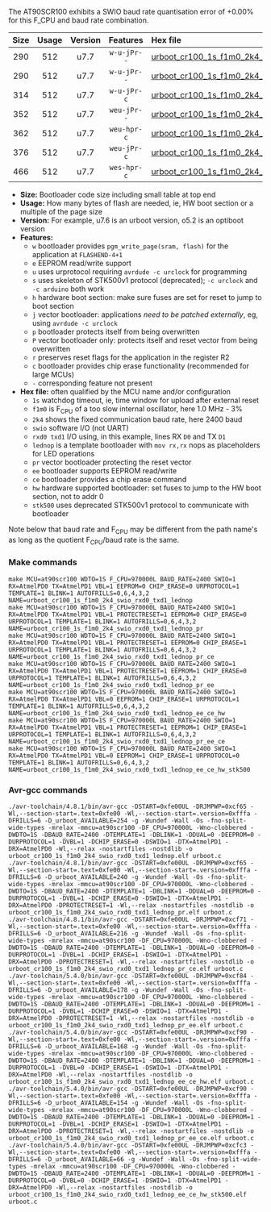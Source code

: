 The AT90SCR100 exhibits a SWIO baud rate quantisation error of +0.00% for this F_CPU and baud rate combination.

|Size|Usage|Version|Features|Hex file|
|:-:|:-:|:-:|:-:|:--|
|290|512|u7.7|`w-u-jPr--`|[urboot_cr100_1s_f1m0_2k4_swio_rxd0_txd1_lednop.hex](https://raw.githubusercontent.com/stefanrueger/urboot.hex/main/mcus/at90scr100/watchdog_1_s/internal_oscillator-3%/+1m000000_hz/+++2k4_baud/uart0_rxd0_txd1/lednop/urboot_cr100_1s_f1m0_2k4_swio_rxd0_txd1_lednop.hex)|
|290|512|u7.7|`w-u-jPr--`|[urboot_cr100_1s_f1m0_2k4_swio_rxd0_txd1_lednop_pr.hex](https://raw.githubusercontent.com/stefanrueger/urboot.hex/main/mcus/at90scr100/watchdog_1_s/internal_oscillator-3%/+1m000000_hz/+++2k4_baud/uart0_rxd0_txd1/lednop/urboot_cr100_1s_f1m0_2k4_swio_rxd0_txd1_lednop_pr.hex)|
|314|512|u7.7|`w-u-jPr-c`|[urboot_cr100_1s_f1m0_2k4_swio_rxd0_txd1_lednop_pr_ce.hex](https://raw.githubusercontent.com/stefanrueger/urboot.hex/main/mcus/at90scr100/watchdog_1_s/internal_oscillator-3%/+1m000000_hz/+++2k4_baud/uart0_rxd0_txd1/lednop/urboot_cr100_1s_f1m0_2k4_swio_rxd0_txd1_lednop_pr_ce.hex)|
|352|512|u7.7|`weu-jPr--`|[urboot_cr100_1s_f1m0_2k4_swio_rxd0_txd1_lednop_pr_ee.hex](https://raw.githubusercontent.com/stefanrueger/urboot.hex/main/mcus/at90scr100/watchdog_1_s/internal_oscillator-3%/+1m000000_hz/+++2k4_baud/uart0_rxd0_txd1/lednop/urboot_cr100_1s_f1m0_2k4_swio_rxd0_txd1_lednop_pr_ee.hex)|
|362|512|u7.7|`weu-hpr-c`|[urboot_cr100_1s_f1m0_2k4_swio_rxd0_txd1_lednop_ee_ce_hw.hex](https://raw.githubusercontent.com/stefanrueger/urboot.hex/main/mcus/at90scr100/watchdog_1_s/internal_oscillator-3%/+1m000000_hz/+++2k4_baud/uart0_rxd0_txd1/lednop/urboot_cr100_1s_f1m0_2k4_swio_rxd0_txd1_lednop_ee_ce_hw.hex)|
|376|512|u7.7|`weu-jPr-c`|[urboot_cr100_1s_f1m0_2k4_swio_rxd0_txd1_lednop_pr_ee_ce.hex](https://raw.githubusercontent.com/stefanrueger/urboot.hex/main/mcus/at90scr100/watchdog_1_s/internal_oscillator-3%/+1m000000_hz/+++2k4_baud/uart0_rxd0_txd1/lednop/urboot_cr100_1s_f1m0_2k4_swio_rxd0_txd1_lednop_pr_ee_ce.hex)|
|466|512|u7.7|`wes-hpr-c`|[urboot_cr100_1s_f1m0_2k4_swio_rxd0_txd1_lednop_ee_ce_hw_stk500.hex](https://raw.githubusercontent.com/stefanrueger/urboot.hex/main/mcus/at90scr100/watchdog_1_s/internal_oscillator-3%/+1m000000_hz/+++2k4_baud/uart0_rxd0_txd1/lednop/urboot_cr100_1s_f1m0_2k4_swio_rxd0_txd1_lednop_ee_ce_hw_stk500.hex)|

- **Size:** Bootloader code size including small table at top end
- **Usage:** How many bytes of flash are needed, ie, HW boot section or a multiple of the page size
- **Version:** For example, u7.6 is an urboot version, o5.2 is an optiboot version
- **Features:**
  + `w` bootloader provides `pgm_write_page(sram, flash)` for the application at `FLASHEND-4+1`
  + `e` EEPROM read/write support
  + `u` uses urprotocol requiring `avrdude -c urclock` for programming
  + `s` uses skeleton of STK500v1 protocol (deprecated); `-c urclock` and `-c arduino` both work
  + `h` hardware boot section: make sure fuses are set for reset to jump to boot section
  + `j` vector bootloader: applications *need to be patched externally*, eg, using `avrdude -c urclock`
  + `p` bootloader protects itself from being overwritten
  + `P` vector bootloader only: protects itself and reset vector from being overwritten
  + `r` preserves reset flags for the application in the register R2
  + `c` bootloader provides chip erase functionality (recommended for large MCUs)
  + `-` corresponding feature not present
- **Hex file:** often qualified by the MCU name and/or configuration
  + `1s` watchdog timeout, ie, time window for upload after external reset
  + `f1m0` is F<sub>CPU</sub> of a too slow internal oscillator, here 1.0 MHz - 3%
  + `2k4` shows the fixed communication baud rate, here 2400 baud
  + `swio` software I/O (not UART)
  + `rxd0 txd1` I/O using, in this example, lines RX `D0` and TX `D1`
  + `lednop` is a template bootloader with `mov rx,rx` nops as placeholders for LED operations
  + `pr` vector bootloader protecting the reset vector
  + `ee` bootloader supports EEPROM read/write
  + `ce` bootloader provides a chip erase command
  + `hw` hardware supported bootloader: set fuses to jump to the HW boot section, not to addr 0
  + `stk500` uses deprecated STK500v1 protocol to communicate with bootloader


Note below that baud rate and F<sub>CPU</sub> may be different from the path name's as long as the quotient F<sub>CPU</sub>/baud rate is the same.

### Make commands
```
make MCU=at90scr100 WDTO=1S F_CPU=970000L BAUD_RATE=2400 SWIO=1 RX=AtmelPD0 TX=AtmelPD1 VBL=1 EEPROM=0 CHIP_ERASE=0 URPROTOCOL=1 TEMPLATE=1 BLINK=1 AUTOFRILLS=0,6,4,3,2 NAME=urboot_cr100_1s_f1m0_2k4_swio_rxd0_txd1_lednop
make MCU=at90scr100 WDTO=1S F_CPU=970000L BAUD_RATE=2400 SWIO=1 RX=AtmelPD0 TX=AtmelPD1 VBL=1 PROTECTRESET=1 EEPROM=0 CHIP_ERASE=0 URPROTOCOL=1 TEMPLATE=1 BLINK=1 AUTOFRILLS=0,6,4,3,2 NAME=urboot_cr100_1s_f1m0_2k4_swio_rxd0_txd1_lednop_pr
make MCU=at90scr100 WDTO=1S F_CPU=970000L BAUD_RATE=2400 SWIO=1 RX=AtmelPD0 TX=AtmelPD1 VBL=1 PROTECTRESET=1 EEPROM=0 CHIP_ERASE=1 URPROTOCOL=1 TEMPLATE=1 BLINK=1 AUTOFRILLS=0,6,4,3,2 NAME=urboot_cr100_1s_f1m0_2k4_swio_rxd0_txd1_lednop_pr_ce
make MCU=at90scr100 WDTO=1S F_CPU=970000L BAUD_RATE=2400 SWIO=1 RX=AtmelPD0 TX=AtmelPD1 VBL=1 PROTECTRESET=1 EEPROM=1 CHIP_ERASE=0 URPROTOCOL=1 TEMPLATE=1 BLINK=1 AUTOFRILLS=0,6,4,3,2 NAME=urboot_cr100_1s_f1m0_2k4_swio_rxd0_txd1_lednop_pr_ee
make MCU=at90scr100 WDTO=1S F_CPU=970000L BAUD_RATE=2400 SWIO=1 RX=AtmelPD0 TX=AtmelPD1 VBL=0 EEPROM=1 CHIP_ERASE=1 URPROTOCOL=1 TEMPLATE=1 BLINK=1 AUTOFRILLS=0,6,4,3,2 NAME=urboot_cr100_1s_f1m0_2k4_swio_rxd0_txd1_lednop_ee_ce_hw
make MCU=at90scr100 WDTO=1S F_CPU=970000L BAUD_RATE=2400 SWIO=1 RX=AtmelPD0 TX=AtmelPD1 VBL=1 PROTECTRESET=1 EEPROM=1 CHIP_ERASE=1 URPROTOCOL=1 TEMPLATE=1 BLINK=1 AUTOFRILLS=0,6,4,3,2 NAME=urboot_cr100_1s_f1m0_2k4_swio_rxd0_txd1_lednop_pr_ee_ce
make MCU=at90scr100 WDTO=1S F_CPU=970000L BAUD_RATE=2400 SWIO=1 RX=AtmelPD0 TX=AtmelPD1 VBL=0 EEPROM=1 CHIP_ERASE=1 URPROTOCOL=0 TEMPLATE=1 BLINK=1 AUTOFRILLS=0,6,4,3,2 NAME=urboot_cr100_1s_f1m0_2k4_swio_rxd0_txd1_lednop_ee_ce_hw_stk500
```

### Avr-gcc commands
```
./avr-toolchain/4.8.1/bin/avr-gcc -DSTART=0xfe00UL -DRJMPWP=0xcf65 -Wl,--section-start=.text=0xfe00 -Wl,--section-start=.version=0xfffa -DFRILLS=6 -D_urboot_AVAILABLE=254 -g -Wundef -Wall -Os -fno-split-wide-types -mrelax -mmcu=at90scr100 -DF_CPU=970000L -Wno-clobbered -DWDTO=1S -DBAUD_RATE=2400 -DTEMPLATE=1 -DBLINK=1 -DDUAL=0 -DEEPROM=0 -DURPROTOCOL=1 -DVBL=1 -DCHIP_ERASE=0 -DSWIO=1 -DTX=AtmelPD1 -DRX=AtmelPD0 -Wl,--relax -nostartfiles -nostdlib -o urboot_cr100_1s_f1m0_2k4_swio_rxd0_txd1_lednop.elf urboot.c
./avr-toolchain/4.8.1/bin/avr-gcc -DSTART=0xfe00UL -DRJMPWP=0xcf65 -Wl,--section-start=.text=0xfe00 -Wl,--section-start=.version=0xfffa -DFRILLS=6 -D_urboot_AVAILABLE=240 -g -Wundef -Wall -Os -fno-split-wide-types -mrelax -mmcu=at90scr100 -DF_CPU=970000L -Wno-clobbered -DWDTO=1S -DBAUD_RATE=2400 -DTEMPLATE=1 -DBLINK=1 -DDUAL=0 -DEEPROM=0 -DURPROTOCOL=1 -DVBL=1 -DCHIP_ERASE=0 -DSWIO=1 -DTX=AtmelPD1 -DRX=AtmelPD0 -DPROTECTRESET=1 -Wl,--relax -nostartfiles -nostdlib -o urboot_cr100_1s_f1m0_2k4_swio_rxd0_txd1_lednop_pr.elf urboot.c
./avr-toolchain/4.8.1/bin/avr-gcc -DSTART=0xfe00UL -DRJMPWP=0xcf71 -Wl,--section-start=.text=0xfe00 -Wl,--section-start=.version=0xfffa -DFRILLS=6 -D_urboot_AVAILABLE=216 -g -Wundef -Wall -Os -fno-split-wide-types -mrelax -mmcu=at90scr100 -DF_CPU=970000L -Wno-clobbered -DWDTO=1S -DBAUD_RATE=2400 -DTEMPLATE=1 -DBLINK=1 -DDUAL=0 -DEEPROM=0 -DURPROTOCOL=1 -DVBL=1 -DCHIP_ERASE=1 -DSWIO=1 -DTX=AtmelPD1 -DRX=AtmelPD0 -DPROTECTRESET=1 -Wl,--relax -nostartfiles -nostdlib -o urboot_cr100_1s_f1m0_2k4_swio_rxd0_txd1_lednop_pr_ce.elf urboot.c
./avr-toolchain/5.4.0/bin/avr-gcc -DSTART=0xfe00UL -DRJMPWP=0xcf84 -Wl,--section-start=.text=0xfe00 -Wl,--section-start=.version=0xfffa -DFRILLS=6 -D_urboot_AVAILABLE=178 -g -Wundef -Wall -Os -fno-split-wide-types -mrelax -mmcu=at90scr100 -DF_CPU=970000L -Wno-clobbered -DWDTO=1S -DBAUD_RATE=2400 -DTEMPLATE=1 -DBLINK=1 -DDUAL=0 -DEEPROM=1 -DURPROTOCOL=1 -DVBL=1 -DCHIP_ERASE=0 -DSWIO=1 -DTX=AtmelPD1 -DRX=AtmelPD0 -DPROTECTRESET=1 -Wl,--relax -nostartfiles -nostdlib -o urboot_cr100_1s_f1m0_2k4_swio_rxd0_txd1_lednop_pr_ee.elf urboot.c
./avr-toolchain/5.4.0/bin/avr-gcc -DSTART=0xfe00UL -DRJMPWP=0xcf90 -Wl,--section-start=.text=0xfe00 -Wl,--section-start=.version=0xfffa -DFRILLS=6 -D_urboot_AVAILABLE=168 -g -Wundef -Wall -Os -fno-split-wide-types -mrelax -mmcu=at90scr100 -DF_CPU=970000L -Wno-clobbered -DWDTO=1S -DBAUD_RATE=2400 -DTEMPLATE=1 -DBLINK=1 -DDUAL=0 -DEEPROM=1 -DURPROTOCOL=1 -DVBL=0 -DCHIP_ERASE=1 -DSWIO=1 -DTX=AtmelPD1 -DRX=AtmelPD0 -Wl,--relax -nostartfiles -nostdlib -o urboot_cr100_1s_f1m0_2k4_swio_rxd0_txd1_lednop_ee_ce_hw.elf urboot.c
./avr-toolchain/5.4.0/bin/avr-gcc -DSTART=0xfe00UL -DRJMPWP=0xcf90 -Wl,--section-start=.text=0xfe00 -Wl,--section-start=.version=0xfffa -DFRILLS=6 -D_urboot_AVAILABLE=154 -g -Wundef -Wall -Os -fno-split-wide-types -mrelax -mmcu=at90scr100 -DF_CPU=970000L -Wno-clobbered -DWDTO=1S -DBAUD_RATE=2400 -DTEMPLATE=1 -DBLINK=1 -DDUAL=0 -DEEPROM=1 -DURPROTOCOL=1 -DVBL=1 -DCHIP_ERASE=1 -DSWIO=1 -DTX=AtmelPD1 -DRX=AtmelPD0 -DPROTECTRESET=1 -Wl,--relax -nostartfiles -nostdlib -o urboot_cr100_1s_f1m0_2k4_swio_rxd0_txd1_lednop_pr_ee_ce.elf urboot.c
./avr-toolchain/5.4.0/bin/avr-gcc -DSTART=0xfe00UL -DRJMPWP=0xcfc3 -Wl,--section-start=.text=0xfe00 -Wl,--section-start=.version=0xfffa -DFRILLS=6 -D_urboot_AVAILABLE=66 -g -Wundef -Wall -Os -fno-split-wide-types -mrelax -mmcu=at90scr100 -DF_CPU=970000L -Wno-clobbered -DWDTO=1S -DBAUD_RATE=2400 -DTEMPLATE=1 -DBLINK=1 -DDUAL=0 -DEEPROM=1 -DURPROTOCOL=0 -DVBL=0 -DCHIP_ERASE=1 -DSWIO=1 -DTX=AtmelPD1 -DRX=AtmelPD0 -Wl,--relax -nostartfiles -nostdlib -o urboot_cr100_1s_f1m0_2k4_swio_rxd0_txd1_lednop_ee_ce_hw_stk500.elf urboot.c
```

